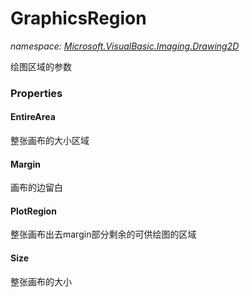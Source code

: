 ﻿# GraphicsRegion
_namespace: <a href="#" onClick="load('/docs/Microsoft.VisualBasic.Imaging.Drawing2D/index.md')">Microsoft.VisualBasic.Imaging.Drawing2D</a>_

绘图区域的参数




### Properties

#### EntireArea
整张画布的大小区域
#### Margin
画布的边留白
#### PlotRegion
整张画布出去margin部分剩余的可供绘图的区域
#### Size
整张画布的大小

